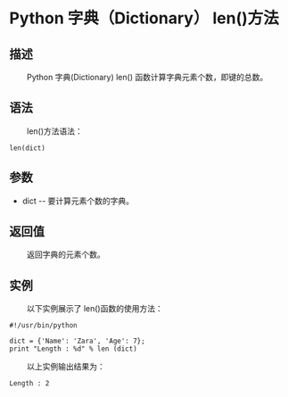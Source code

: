 # Python 字典（Dictionary） len()方法
## 描述
&#160;&#160;&#160;&#160;&#160;&#160;&#160;&#160;Python 字典(Dictionary) len() 函数计算字典元素个数，即键的总数。

## 语法
&#160;&#160;&#160;&#160;&#160;&#160;&#160;&#160;len()方法语法：

```
len(dict)
```

## 参数
- dict -- 要计算元素个数的字典。

## 返回值
&#160;&#160;&#160;&#160;&#160;&#160;&#160;&#160;返回字典的元素个数。

## 实例
&#160;&#160;&#160;&#160;&#160;&#160;&#160;&#160;以下实例展示了 len()函数的使用方法：

```
#!/usr/bin/python

dict = {'Name': 'Zara', 'Age': 7};
print "Length : %d" % len (dict)
```

&#160;&#160;&#160;&#160;&#160;&#160;&#160;&#160;以上实例输出结果为：

```
Length : 2
```